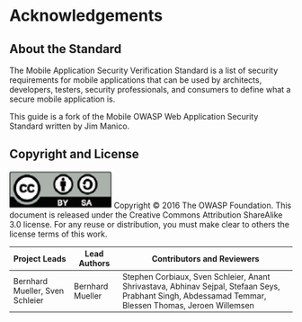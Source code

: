 # Acknowledgements

## About the Standard

The Mobile Application Security Verification Standard is a list of security requirements for mobile applications that can be used by architects, developers, testers, security professionals, and consumers to define what a secure mobile application is.

This guide is a fork of the Mobile OWASP Web Application Security Standard written by Jim Manico.

## Copyright and License

![license](images/license.png)
Copyright © 2016 The OWASP Foundation. This document is released under the Creative Commons Attribution ShareAlike 3.0 license. For any reuse or distribution, you must make clear to others the license terms of this work.

| Project Leads | Lead Authors | Contributors and Reviewers |
| --- | --- | --- |
| Bernhard Mueller, Sven Schleier | Bernhard Mueller | Stephen Corbiaux, Sven Schleier, Anant Shrivastava, Abhinav Sejpal, Stefaan Seys, Prabhant Singh, Abdessamad Temmar, Blessen Thomas, Jeroen Willemsen |

